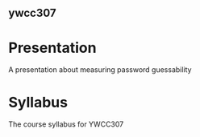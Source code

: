 ## ywcc307

# Presentation
A presentation about measuring password guessability

# Syllabus
The course syllabus for YWCC307
